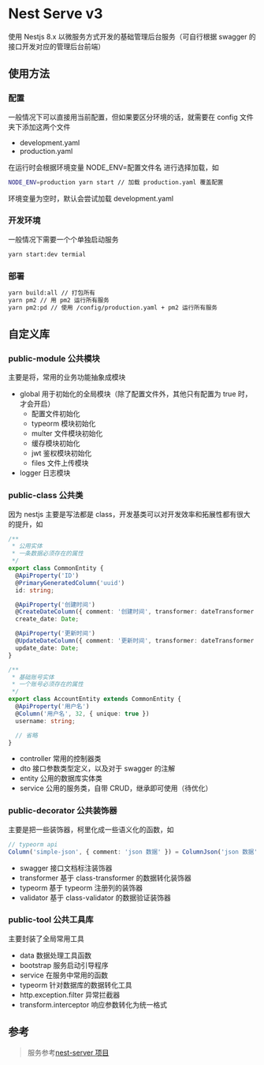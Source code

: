 # Nest Serve v3

使用 Nestjs 8.x 以微服务方式开发的基础管理后台服务（可自行根据 swagger 的接口开发对应的管理后台前端）

## 使用方法

### 配置

一般情况下可以直接用当前配置，但如果要区分环境的话，就需要在 config 文件夹下添加这两个文件

- development.yaml
- production.yaml

在运行时会根据环境变量 NODE_ENV=配置文件名 进行选择加载，如

```sh
NODE_ENV=production yarn start // 加载 production.yaml 覆盖配置
```

环境变量为空时，默认会尝试加载 development.yaml

### 开发环境

一般情况下需要一个个单独启动服务

```sh
yarn start:dev termial
```

### 部署

```sh
yarn build:all // 打包所有
yarn pm2 // 用 pm2 运行所有服务
yarn pm2:pd // 使用 /config/production.yaml + pm2 运行所有服务
```

## 自定义库

### public-module 公共模块

主要是将，常用的业务功能抽象成模块

- global 用于初始化的全局模块（除了配置文件外，其他只有配置为 true 时，才会开启）
  - 配置文件初始化
  - typeorm 模块初始化
  - multer 文件模块初始化
  - 缓存模块初始化
  - jwt 鉴权模块初始化
  - files 文件上传模块
- logger 日志模块

### public-class 公共类

因为 nestjs 主要是写法都是 class，开发基类可以对开发效率和拓展性都有很大的提升，如

```ts
/**
 * 公用实体
 * 一条数据必须存在的属性
 */
export class CommonEntity {
  @ApiProperty('ID')
  @PrimaryGeneratedColumn('uuid')
  id: string;

  @ApiProperty('创建时间')
  @CreateDateColumn({ comment: '创建时间', transformer: dateTransformer })
  create_date: Date;

  @ApiProperty('更新时间')
  @UpdateDateColumn({ comment: '更新时间', transformer: dateTransformer })
  update_date: Date;
}

/**
 * 基础账号实体
 * 一个账号必须存在的属性
 */
export class AccountEntity extends CommonEntity {
  @ApiProperty('用户名')
  @Column('用户名', 32, { unique: true })
  username: string;

  // 省略
}
```

- controller 常用的控制器类
- dto 接口参数类型定义，以及对于 swagger 的注解
- entity 公用的数据库实体类
- service 公用的服务类，自带 CRUD，继承即可使用（待优化）

### public-decorator 公共装饰器

主要是把一些装饰器，柯里化成一些语义化的函数，如

```ts
// typeorm api
Column('simple-json', { comment: 'json 数据' }) = ColumnJson('json 数据');
```

- swagger 接口文档标注装饰器
- transformer 基于 class-transformer 的数据转化装饰器
- typeorm 基于 typeorm 注册列的装饰器
- validator 基于 class-validator 的数据验证装饰器

### public-tool 公共工具库

主要封装了全局常用工具

- data 数据处理工具函数
- bootstrap 服务启动引导程序
- service 在服务中常用的函数
- typeorm 针对数据库的数据转化工具
- http.exception.filter 异常拦截器
- transform.interceptor 响应参数转化为统一格式

## 参考

> 服务参考[nest-server 项目](https://github.com/dyb881/nest-serve)

